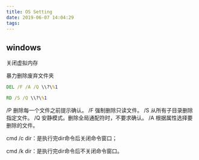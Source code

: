 ```yaml
---
title: OS Setting
date: 2019-06-07 14:04:29
tags:
---
```


## windows

关闭虚拟内存

暴力删除废弃文件夹
```cmd
DEL /F /A /Q \\?\%1

RD /S /Q \\?\%1
```
/P 删除每一个文件之前提示确认。
/F 强制删除只读文件。
/S 从所有子目录删除指定文件。
/Q 安静模式。删除全局通配符时，不要求确认。
/A 根据属性选择要删除的文件。

cmd /c dir：是执行完dir命令后关闭命令窗口；

cmd /k dir：是执行完dir命令后不关闭命令窗口。